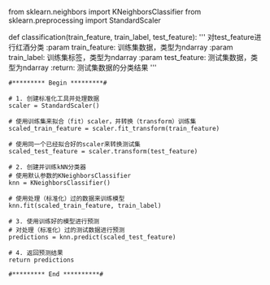 from sklearn.neighbors import KNeighborsClassifier
from sklearn.preprocessing import StandardScaler

def classification(train_feature, train_label, test_feature):
'''
对test_feature进行红酒分类
:param train_feature: 训练集数据，类型为ndarray
:param train_label: 训练集标签，类型为ndarray
:param test_feature: 测试集数据，类型为ndarray
:return: 测试集数据的分类结果
'''

    #********* Begin *********#

    # 1. 创建标准化工具并处理数据
    scaler = StandardScaler()

    # 使用训练集来拟合（fit）scaler，并转换（transform）训练集
    scaled_train_feature = scaler.fit_transform(train_feature)

    # 使用同一个已经拟合好的scaler来转换测试集
    scaled_test_feature = scaler.transform(test_feature)

    # 2. 创建并训练kNN分类器
    # 使用默认参数的KNeighborsClassifier
    knn = KNeighborsClassifier()

    # 使用处理（标准化）过的数据来训练模型
    knn.fit(scaled_train_feature, train_label)

    # 3. 使用训练好的模型进行预测
    # 对处理（标准化）过的测试数据进行预测
    predictions = knn.predict(scaled_test_feature)

    # 4. 返回预测结果
    return predictions

    #********* End **********#